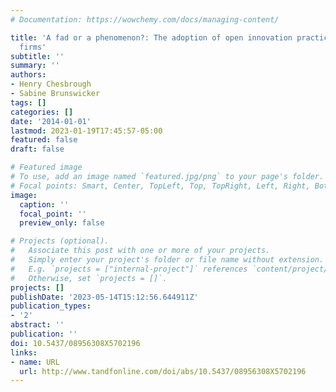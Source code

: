 ```yaml
---
# Documentation: https://wowchemy.com/docs/managing-content/

title: 'A fad or a phenomenon?: The adoption of open innovation practices in large
  firms'
subtitle: ''
summary: ''
authors:
- Henry Chesbrough
- Sabine Brunswicker
tags: []
categories: []
date: '2014-01-01'
lastmod: 2023-01-19T17:45:57-05:00
featured: false
draft: false

# Featured image
# To use, add an image named `featured.jpg/png` to your page's folder.
# Focal points: Smart, Center, TopLeft, Top, TopRight, Left, Right, BottomLeft, Bottom, BottomRight.
image:
  caption: ''
  focal_point: ''
  preview_only: false

# Projects (optional).
#   Associate this post with one or more of your projects.
#   Simply enter your project's folder or file name without extension.
#   E.g. `projects = ["internal-project"]` references `content/project/deep-learning/index.md`.
#   Otherwise, set `projects = []`.
projects: []
publishDate: '2023-05-14T15:12:56.644911Z'
publication_types:
- '2'
abstract: ''
publication: ''
doi: 10.5437/08956308X5702196
links:
- name: URL
  url: http://www.tandfonline.com/doi/abs/10.5437/08956308X5702196
---
```

